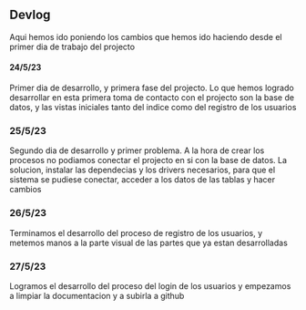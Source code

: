 ## Devlog

Aqui hemos ido poniendo los cambios que hemos ido haciendo desde el primer dia de trabajo del projecto

#### 24/5/23

Primer dia de desarrollo, y primera fase del projecto.
Lo que hemos logrado desarrollar en esta primera toma de contacto con el projecto son la base de datos, y las vistas
iniciales tanto del indice como del registro de los usuarios

### 25/5/23

Segundo dia de desarrollo y primer problema.
A la hora de crear los procesos no podiamos conectar el 
projecto en si con la base de datos.
La solucion, instalar las dependecias y los drivers 
necesarios, para que el sistema se pudiese conectar,
acceder a los datos de las tablas y hacer cambios

### 26/5/23

Terminamos el desarrollo del proceso de registro de los 
usuarios, y metemos manos a la parte visual de las partes
que ya estan desarrolladas

### 27/5/23

Logramos el desarrollo del proceso del login de los
usuarios y empezamos a limpiar la documentacion y a subirla 
a github
